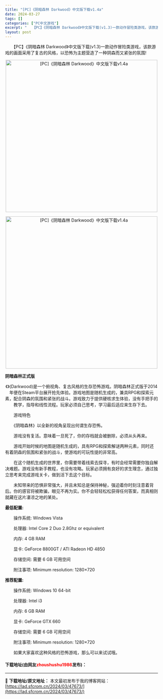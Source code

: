 ```yaml
---
title: "[PC]《阴暗森林 Darkwood》中文版下载v1.4a"
date: 2024-03-27
tags: []
categories: ["PC中文游戏"]
excerpt: "　　【PC】《阴暗森林 Darkwood》中文版下载(v1.3)一款动作冒险类游戏，该款游戏的画面采用了复古的风格，以恐怖为主题营造了一种阴森而又紧张的氛围! 阴暗森林正式版 《》(Darkwood)是一个俯视角、复古风格的生存恐怖游戏。阴暗森林正式版于2014年便在Steam平台展开抢先体验。游戏&hellip;"
layout: post
---
```


 <p>　　【PC】《阴暗森林 Darkwood》中文版下载(v1.3)一款动作冒险类游戏，该款游戏的画面采用了复古的风格，以恐怖为主题营造了一种阴森而又紧张的氛围!</p> <p align="center"><img align="" border="0" src="https://lad.sfcrom.cn/wp-content/uploads/2024/03/20240327_66036998432f0.webp" width="500" alt="[PC]《阴暗森林 Darkwood》中文版下载v1.4a" /></p> <p align="center"><img align="" border="0" src="https://lad.sfcrom.cn/wp-content/uploads/2024/03/20240327_660369988b8b3.webp" width="500" alt="[PC]《阴暗森林 Darkwood》中文版下载v1.4a" /></p> <p><strong>阴暗森林正式版</strong></p> <p align="center">《》(Darkwood)是一个俯视角、复古风格的生存恐怖游戏。阴暗森林正式版于2014年便在Steam平台展开抢先体验。游戏地图是随机生成的，兼具RPG和探索元素，配合阴森的氛围和紧张的战斗。游戏致力于提供硬核求生体验，没有手把手的教学，指导和线性流程。玩家必须自己思考，学习最后适应来生存下去。</p> <p>　　游戏特色</p> <p>　　《阴暗森林》以全新的视角呈现出何谓生存恐怖。</p> <p>　　游戏没有复活。意味着一旦死了，你的存档就会被删除，必须从头再来。</p> <p>　　游戏开始时候的地图是随机生成的，具有RPG和探索解谜两种元素，同时还有着阴森的氛围和紧张的战斗，使游戏的可玩性提的非常高。</p> <p>　　在这个随机生成的世界里，你需要带着线索去探寻，有时会经常需要你独自解决难题。游戏没有新手教程，也没有攻略。玩家必须拥有良好的求生理念，通过独立思考来完成游戏关卡，做到活下去这个目标。</p> <p>　　未知带来的恐惧非常强大，并且未知总是保持神秘，强迫着你时刻注意着背后。你的感官将被欺骗，眼见不再为实。你不会轻轻松松获得任何答案，而真相则就藏在这片凄凉之地的某处。</p> <p><strong>最低配置:</strong></p> <p>　　操作系统: Windows Vista</p> <p>　　处理器: Intel Core 2 Duo 2.8Ghz or equivalent</p> <p>　　内存: 4 GB RAM</p> <p>　　显卡: GeForce 8800GT / ATI Radeon HD 4850</p> <p>　　存储空间: 需要 6 GB 可用空间</p> <p>　　附注事项: Minimum resolution: 1280&times;720</p> <p><strong>推荐配置:</strong></p> <p>　　操作系统: Windows 10 64-bit</p> <p>　　处理器: Intel i3</p> <p>　　内存: 6 GB RAM</p> <p>　　显卡: GeForce GTX 660</p> <p>　　存储空间: 需要 6 GB 可用空间</p> <p>　　附注事项: Minimum resolution: 1280&times;720</p> <p>　　如果大家喜欢这种风格的恐怖游戏，那么可以来试试哦。</p> <p><h4>下载地址(由网友<font color="red">zhoushushu1986</font>发布)：</h4></p> 

---
📖 **下载地址/原文地址：** 本文最初发布于我的博客网站：[https://lad.sfcrom.cn/2024/03/47673/](https://lad.sfcrom.cn/2024/03/47673/)
